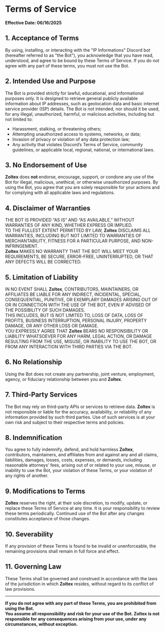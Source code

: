 # Terms of Service

**Effective Date: 06/16/2025**

## 1. Acceptance of Terms

By using, installing, or interacting with the "IP Informations" Discord bot (hereafter referred to as "the Bot"), you acknowledge that you have read, understood, and agree to be bound by these Terms of Service. If you do not agree with any part of these terms, you must not use the Bot.

## 2. Intended Use and Purpose

The Bot is provided strictly for lawful, educational, and informational purposes only. It is designed to retrieve general publicly available information about IP addresses, such as geolocation data and basic internet service provider (ISP) details. The Bot is not intended, nor should it be used, for any illegal, unauthorized, harmful, or malicious activities, including but not limited to:

- Harassment, stalking, or threatening others;
- Attempting unauthorized access to systems, networks, or data;
- Invasion of privacy or violation of any data protection law;
- Any activity that violates Discord’s Terms of Service, community guidelines, or applicable local, regional, national, or international laws.

## 3. No Endorsement of Use

**Zoltex** does **not** endorse, encourage, support, or condone any use of the Bot for illegal, malicious, unethical, or otherwise unauthorized purposes. By using the Bot, you agree that you are solely responsible for your actions and for complying with all applicable laws and regulations.

## 4. Disclaimer of Warranties

THE BOT IS PROVIDED “AS IS” AND “AS AVAILABLE,” WITHOUT WARRANTIES OF ANY KIND, WHETHER EXPRESS OR IMPLIED.  
TO THE FULLEST EXTENT PERMITTED BY LAW, **Zoltex** DISCLAIMS ALL WARRANTIES, INCLUDING BUT NOT LIMITED TO WARRANTIES OF MERCHANTABILITY, FITNESS FOR A PARTICULAR PURPOSE, AND NON-INFRINGEMENT.  
**Zoltex** MAKES NO WARRANTY THAT THE BOT WILL MEET YOUR REQUIREMENTS, BE SECURE, ERROR-FREE, UNINTERRUPTED, OR THAT ANY DEFECTS WILL BE CORRECTED.

## 5. Limitation of Liability

IN NO EVENT SHALL **Zoltex**, CONTRIBUTORS, MAINTAINERS, OR AFFILIATES BE LIABLE FOR ANY INDIRECT, INCIDENTAL, SPECIAL, CONSEQUENTIAL, PUNITIVE, OR EXEMPLARY DAMAGES ARISING OUT OF OR IN CONNECTION WITH THE USE OF THE BOT, EVEN IF ADVISED OF THE POSSIBILITY OF SUCH DAMAGES.  
THIS INCLUDES, BUT IS NOT LIMITED TO, LOSS OF DATA, LOSS OF PROFITS, BUSINESS INTERRUPTION, PERSONAL INJURY, PROPERTY DAMAGE, OR ANY OTHER LOSS OR DAMAGE.  
YOU EXPRESSLY AGREE THAT **Zoltex** BEARS NO RESPONSIBILITY OR LIABILITY WHATSOEVER FOR ANY HARM, LEGAL ACTION, OR DAMAGE RESULTING FROM THE USE, MISUSE, OR INABILITY TO USE THE BOT, OR FROM ANY INTERACTION WITH THIRD PARTIES VIA THE BOT.

## 6. No Relationship

Using the Bot does not create any partnership, joint venture, employment, agency, or fiduciary relationship between you and **Zoltex**.

## 7. Third-Party Services

The Bot may rely on third-party APIs or services to retrieve data. **Zoltex** is not responsible or liable for the accuracy, availability, or reliability of any information provided by such third parties. Use of such services is at your own risk and subject to their respective terms and policies.

## 8. Indemnification

You agree to fully indemnify, defend, and hold harmless **Zoltex**, contributors, maintainers, and affiliates from and against any and all claims, liabilities, damages, losses, costs, expenses, or demands, including reasonable attorneys’ fees, arising out of or related to your use, misuse, or inability to use the Bot, your violation of these Terms, or your violation of any rights of another.

## 9. Modifications to Terms

**Zoltex** reserves the right, at their sole discretion, to modify, update, or replace these Terms of Service at any time. It is your responsibility to review these terms periodically. Continued use of the Bot after any changes constitutes acceptance of those changes.

## 10. Severability

If any provision of these Terms is found to be invalid or unenforceable, the remaining provisions shall remain in full force and effect.

## 11. Governing Law

These Terms shall be governed and construed in accordance with the laws of the jurisdiction in which **Zoltex** resides, without regard to its conflict of law provisions.

---

**If you do not agree with any part of these Terms, you are prohibited from using the Bot.**  
**You assume all responsibility and risk for your use of the Bot. Zoltex is not responsible for any consequences arising from your use, under any circumstances, without exception.**
